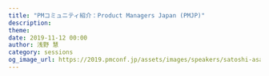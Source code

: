 ```yaml
---
title: "PMコミュニティ紹介：Product Managers Japan (PMJP)"
description: 
theme: 
date: 2019-11-12 00:00
author: 浅野 慧
category: sessions
og_image_url: https://2019.pmconf.jp/assets/images/speakers/satoshi-asano.png
---
```


